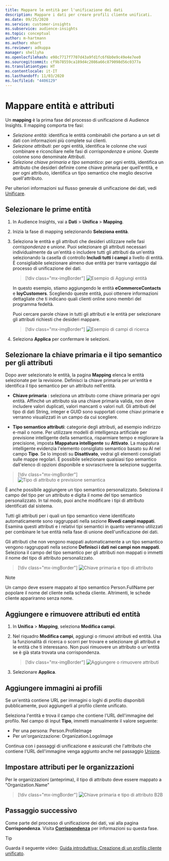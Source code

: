 ```yaml
---
title: Mappare le entità per l'unificazione dei dati
description: Mappare i dati per creare profili cliente unificati.
ms.date: 09/25/2020
ms.service: customer-insights
ms.subservice: audience-insights
ms.topic: conceptual
author: m-hartmann
ms.author: mhart
ms.reviewer: adkuppa
manager: shellyha
ms.openlocfilehash: e98c7717f7707d43a9fd1fc6f6b0e9c49e4e7ee0
ms.sourcegitcommit: cf9b78559ca189d4c2086a66c879098d56c0377a
ms.translationtype: HT
ms.contentlocale: it-IT
ms.lasthandoff: 11/03/2020
ms.locfileid: "4406129"
---
```

# <a name="map-entities-and-attributes"></a>Mappare entità e attributi

Un **mapping** è la prima fase del processo di unificazione di Audience Insights. Il mapping comporta tre fasi:

- *Selezione entità*: identifica le entità combinabili che portano a un set di dati con informazioni più complete sui clienti.
- *Selezione attributi*: per ogni entità, identifica le colonne che vuoi combinare e riconciliare nelle fasi di *corrispondenza* e *unione*. Queste colonne sono denominate *Attributi*.
- *Selezione chiave primaria e tipo semantico*: per ogni entità, identifica un attributo che desideri definire come chiave primaria per quell'entità, e per ogni attributo, identifica un tipo semantico che meglio descrive quell'attributo.

Per ulteriori informazioni sul flusso generale di unificazione dei dati, vedi [Unificare](data-unification.md).

## <a name="select-the-first-entities"></a>Selezionare le prime entità

1. In Audience Insights, vai a **Dati** > **Unifica** > **Mapping**.

2. Inizia la fase di mapping selezionando **Seleziona entità**.

3. Seleziona le entità e gli attributi che desideri utilizzare nelle fasi *corrispondenza* e *unione*. Puoi selezionare gli attributi necessari individualmente da un'entità o includere tutti gli attributi da un'entità selezionando la casella di controllo **Includi tutti i campi** a livello di entità. È consigliabile selezionare almeno due entità per trarre vantaggio dal processo di unificazione dei dati.

   > [!div class="mx-imgBorder"]
   > ![Esempio di Aggiungi entità](media/data-manager-configure-map-add-entities-example.png "Esempio di Aggiungi entità")

   In questo esempio, stiamo aggiungendo le entità **eCommerceContacts** e **loyCustomers**. Scegliendo queste entità, puoi ottenere informazioni dettagliate che ti indicano quali clienti online sono membri del programma fedeltà.
   
   Puoi cercare parole chiave in tutti gli attributi e le entità per selezionare gli attributi richiesti che desideri mappare.
   
     > [!div class="mx-imgBorder"]
   > ![Esempio di campi di ricerca](media/data-manager-configure-map-search-fields-example.png "Esempio di campi di ricerca")

4. Seleziona **Applica** per confermare le selezioni.

## <a name="select-primary-key-and-semantic-type-for-attributes"></a>Selezionare la chiave primaria e il tipo semantico per gli attributi

Dopo aver selezionato le entità, la pagina **Mapping** elenca le entità selezionate per la revisione. Definisci la chiave primaria per un'entità e identifica il tipo semantico per un attributo nell'entità.

- **Chiave primaria** : seleziona un attributo come chiave primaria per ogni entità. Affinché un attributo sia una chiave primaria valida, non deve includere valori duplicati, valori mancanti o valori null. Gli attributi del tipo di dati String, integer e GUID sono supportati come chiavi primarie e verranno visualizzati in un campo da cui scegliere.

- **Tipo semantico attributi**: categorie degli attributi, ad esempio indirizzo e-mail o nome. Per utilizzare modelli di intelligenza artificiale per previsione intelligente della semantica, risparmiare tempo e migliorare la precisione, imposta **Mappatura intelligente** su **Attivato**. La mappatura intelligente evidenzia l'elemento consigliato semantico basato su AI nel campo **Tipo**. Se lo imposti su **Disattivato**, vedrai gli elementi consigliati sulle mappe regolari. È possibile selezionare qualsiasi tipo semantico dall'elenco di opzioni disponibile e sovrascrivere la selezione suggerita.

> [!div class="mx-imgBorder"]
> ![Tipo di attributo e previsione semantica](media/data-manager-configure-map-add-attributes-semantic-prediction.png "Tipo di attributo e previsione semantica")

È anche possibile aggiungere un tipo semantico personalizzato. Seleziona il campo del tipo per un attributo e digita il nome del tipo semantico personalizzato. In tal modo, puoi anche modificare i tipi di attributo identificati dal sistema.

Tutti gli attributi per i quali un tipo semantico viene identificato automaticamente sono raggruppati nella sezione **Rivedi campi mappati**. Esamina questi attributi e i relativi tipi semantici in quanto verranno utilizzati per combinare le tue entità nella fase di unione deell'unificazione dei dati.

Gli attributi che non vengono mappati automaticamente a un tipo semantico vengono raggruppati nella sezione **Definisci i dati nei campi non mappati**. Seleziona il campo del tipo semantico per gli attributi non mappati o immetti il nome del tipo di attributo personalizzato.

> [!div class="mx-imgBorder"]
> ![Chiave primaria e tipo di attributo](media/data-manager-configure-map-add-attributes.png "Chiave primaria e tipo di attributo")

> [!NOTE]
> Un campo deve essere mappato al tipo semantico Person.FullName per popolare il nome del cliente nella scheda cliente. Altrimenti, le schede cliente appariranno senza nome. 

## <a name="add-and-remove-attributes-and-entities"></a>Aggiungere e rimuovere attributi ed entità

1. In **Unifica** > **Mapping**, seleziona **Modifica campi**.

2. Nel riquadro **Modifica campi**, aggiungi o rimuovi attributi ed entità. Usa la funzionalità di ricerca o scorri per trovare e selezionare gli attributi e le entità che ti interessano. Non puoi rimuovere un attributo o un'entità se è già stata trovata una corrispondenza.

   > [!div class="mx-imgBorder"]
   > ![Aggiungere o rimuovere attributi](media/configure-data-map-edit.png "Aggiungere o rimuovere attributi")

3. Selezionare **Applica**.

## <a name="add-images-to-profiles"></a>Aggiungere immagini ai profili

Se un'entità contiene URL per immagini o loghi di profilo disponibili pubblicamente, puoi aggiungerli al profilo cliente unificato.

Seleziona l'entità e trova il campo che contiene l'URL dell'immagine del profilo. Nel campo di input **Tipo**, immetti manualmente il valore seguente: 
- Per una persona: Person.ProfileImage
- Per un'organizzazione: Organization.LogoImage

Continua con i passaggi di unificazione e assicurati che l'attributo che contiene l'URL dell'immagine venga aggiunto anche nel passaggio [Unione](merge-entities.md).

## <a name="set-attributes-for-organizations"></a>Impostare attributi per le organizzazioni

Per le organizzazioni (anteprima), il tipo di attributo deve essere mappato a "Organization.Name"
> [!div class="mx-imgBorder"]
> ![Chiave primaria e tipo di attributo B2B](media/configure-data-map-edit-b2b.png "Chiave primaria e tipo di attributo B2B")

## <a name="next-step"></a>Passaggio successivo

Come parte del processo di unificazione dei dati, vai alla pagina **Corrispondenza**. Visita [**Corrispondenza**](match-entities.md) per informazioni su questa fase.

> [!TIP]
> Guarda il seguente video: [Guida introduttiva: Creazione di un profilo cliente unificato](https://youtu.be/oBfGEhucAxs).
